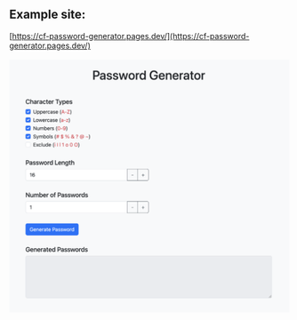 ## Example site:
[https://cf-password-generator.pages.dev/](https://cf-password-generator.pages.dev/)
<br />
<br />
![](Screenshot.png)
